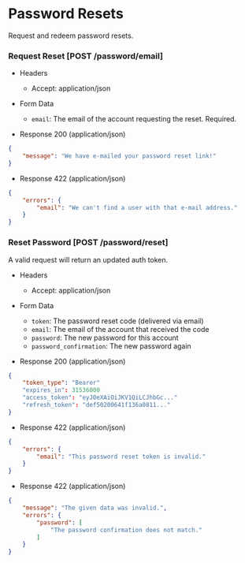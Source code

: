 # Password Resets

Request and redeem password resets.

### Request Reset [POST /password/email]

+ Headers

    + Accept: application/json

+ Form Data

    + `email`: The email of the account requesting the reset. Required.

+ Response 200 (application/json)

```json
{
    "message": "We have e-mailed your password reset link!"
}
```

+ Response 422 (application/json)

```json
{
    "errors": {
        "email": "We can't find a user with that e-mail address."
    }
}
```

### Reset Password [POST /password/reset]

A valid request will return an updated auth token.

+ Headers

    + Accept: application/json

+ Form Data

    + `token`: The password reset code (delivered via email)
    + `email`: The email of the account that received the code
    + `password`: The new password for this account
    + `password_confirmation`: The new password again

+ Response 200 (application/json)

```json
{
    "token_type": "Bearer"
    "expires_in": 31536000
    "access_token": "eyJ0eXAiOiJKV1QiLCJhbGc..."
    "refresh_token": "def50200641f136a0811..."
}
```

+ Response 422 (application/json)

```json
{
    "errors": {
        "email": "This password reset token is invalid."
    }
}
```

+ Response 422 (application/json)

```json
{
    "message": "The given data was invalid.",
    "errors": {
        "password": [
            "The password confirmation does not match."
        ]
    }
}
```
